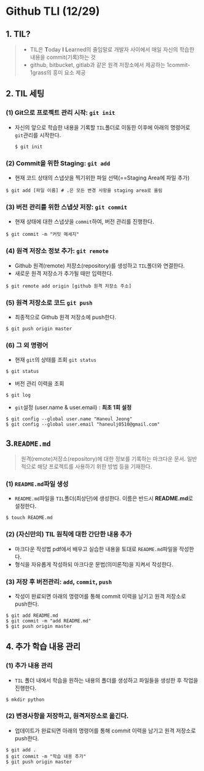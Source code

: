 # Github TLI (12/29)

## 1. TIL?

> * TIL은 **T**oday **I** **L**earned의 줄임말로 개발자 사이에서 매일 자신의 학습한 내용을 commit(기록)하는 것
> * github, bitbucket, gitlab과 같은 원격 저장소에서 제공하는 1commit-1grass의 흥미 요소 제공



## 2. TIL 세팅

### (1) Git으로 프로젝트 관리 시작: `git init`

* 자신의 앞으로 학습한 내용을 기록할 `TIL`폴더로 이동한 이후에 아래의 명령어로 `git`관리를 시작한다.

  ~~~
  $ git init
  ~~~

  

### (2) Commit을 위한 Staging: `git add`

* 현재 코드 상태의 스냅샷을 찍기위한 파일 선택(==Staging Area에 파일 추가)

```
$ git add [파일 이름] # .은 모든 변경 사항을 staging area로 올림
```



### (3) 버전 관리를 위한 스냅샷 저장: `git commit`

* 현재 상태에 대한 스냅샷을 `commit`하여, 버전 관리를 진행한다.

``` 
$ git commit -m "커밋 메세지"
```



### (4) 원격 저장소 정보 추가: `git remote`

* Github 원격(remote) 저장소(repository)를 생성하고 `TIL`폴더와 연결한다.
* 새로운 원격 저장소가 추가될 때만 입력한다.

~~~
$ git remote add origin [github 원격 저장소 주소]
~~~

### (5) 원격 저장소로 코드 `git push`

* 최종적으로 Github 원격 저장소에 push한다.

~~~
$ git push origin master
~~~



### (6) 그 외 명령어

* 현재 `git`의 상태를 조회 `git status`

```
$ git status
```

* 버전 관리 이력을 조회

~~~
$ git log
~~~

* `git`설정 (user.name & user.email) : **최초 1회 설정**

```
$ git config --global user.name "Haneul Jeong"
$ git config --global user.email "haneulj0510@gmail.com"
```



## 3.`README.md`

> 원격(remote)저장소(repository)에 대한 정보를 기록하는 마크다운 문서. 일반적으로 해당 프로젝트를 사용하기 위한 방법 등을 기재한다.

### (1) `README.md`파일 생성

* `README.md`파일을 `TIL`폴더(최상단)에 생성한다. 이름은 반드시 **README.md**로 설정한다.

~~~
$ touch README.md
~~~

### (2) (자신만의) TIL 원칙에 대한 간단한 내용 추가

* 마크다운 작성법 pdf에서 배우고 실습한 내용을 토대로 `README.md`파일을 작성한다.
* 형식을 자유롭게 작성하되 마크다운 문법(의미론적)을 지켜서 작성한다.

### (3) 저장 후 버전관리: `add`, `commit`, `push`

* 작성이 완료되면 아래의 명령어를 통해 commit 이력을 남기고 원격 저장소로 push한다.

~~~
$ git add README.md
$ git commit -m "add README.md"
$ git push origin master
~~~



## 4. 추가 학습 내용 관리

### (1) 추가 내용 관리

* `TIL` 폴더 내에서 학습을 원하는 내용의 폴더를 생성하고 파일들을 생성한 후 작업을 진행한다.

~~~
$ mkdir python
~~~

### (2) 변경사항을 저장하고, 원격저장소로 옮긴다.

* 업데이트가 완료되면 아래의 명령어를 통해 commit 이력을 남기고 원격 저장소로 push한다.

~~~
$ git add .
$ git commit -m "학습 내용 추가"
$ git push origin master
~~~

